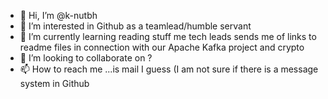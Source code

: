 - 👋 Hi, I’m @k-nutbh
- 👀 I’m interested in Github as a teamlead/humble servant 
- 🌱 I’m currently learning reading stuff me tech leads sends me of links to readme files in connection with our Apache Kafka project and crypto
- 💞️ I’m looking to collaborate on ?
- 📫 How to reach me ...is mail I guess (I am not sure if there is a message system in Github

<!---
k-nutbh/k-nutbh is a ✨ special ✨ repository because its `README.md` (this file) appears on your GitHub profile.
You can click the Preview link to take a look at your changes.
--->
